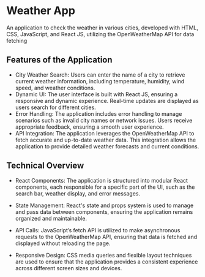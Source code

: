 
# Weather App

An application to check the weather in various cities, developed with HTML, CSS, JavaScript, and React JS, utilizing the OpenWeatherMap API for data fetching


## Features of the Application

 - City Weather Search: Users can enter the name of a city to retrieve current weather information, including temperature, humidity, wind speed, and weather conditions.
 - Dynamic UI: The user interface is built with React JS, ensuring a responsive and dynamic experience. Real-time updates are displayed as users search for different cities.
 - Error Handling: The application includes error handling to manage scenarios such as invalid city names or network issues. Users receive appropriate feedback, ensuring a smooth user experience.
 - API Integration: The application leverages the OpenWeatherMap API to fetch accurate and up-to-date weather data. This integration allows the application to provide detailed weather forecasts and current conditions.

## Technical Overview

- React Components: The application is structured into modular React components, each responsible for a specific part of the UI, such as the search bar, weather display, and error messages.

- State Management: React's state and props system is used to manage and pass data between components, ensuring the application remains organized and maintainable.

- API Calls: JavaScript’s fetch API is utilized to make asynchronous requests to the OpenWeatherMap API, ensuring that data is fetched and displayed without reloading the page.

- Responsive Design: CSS media queries and flexible layout techniques are used to ensure that the application provides a consistent experience across different screen sizes and devices.

